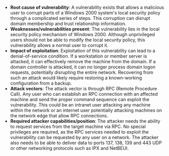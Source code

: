 - **Root cause of vulnerability**: A vulnerability exists that allows a malicious user to corrupt parts of a Windows 2000 system's local security policy through a complicated series of steps. This corruption can disrupt domain membership and trust relationship information.
- **Weaknesses/vulnerabilities present**: The vulnerability lies in the local security policy mechanism of Windows 2000. Although unprivileged users should not be able to modify the local security policy, this vulnerability allows a normal user to corrupt it.
- **Impact of exploitation**: Exploitation of this vulnerability can lead to a denial-of-service condition. If a workstation or member server is attacked, it can effectively remove the machine from the domain. If a domain controller is attacked, it can no longer process domain logon requests, potentially disrupting the entire network. Recovering from such an attack would likely require restoring a known-working configuration from a backup.
- **Attack vectors**: The attack vector is through RPC (Remote Procedure Call). Any user who can establish an RPC connection with an affected machine and send the proper command sequence can exploit the vulnerability. This could be an intranet user attacking any machine within the network or an internet user potentially attacking machines on the network edge that allow RPC connections.
- **Required attacker capabilities/position**: The attacker needs the ability to request services from the target machine via RPC. No special privileges are required, as the RPC services needed to exploit the vulnerability can be requested by any user on a network. The attacker also needs to be able to deliver data to ports 137, 138, 139 and 443 UDP or other networking protocols such as IPX and NetBEUI.